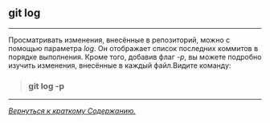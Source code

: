 ## git log
***

Просматривать изменения, внесённые в репозиторий, можно с помощью параметра *log*. Он отображает список последних коммитов в порядке выполнения. Кроме того, добавив флаг *-p*, вы можете подробно изучить изменения, внесённые в каждый файл.Видите команду:
>### **git log -p**


***
[<u>*Вернуться к краткому Содержанию.*</u>](./readme.md)  
